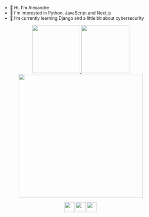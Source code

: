 - 👋 Hi, I'm Alexandre
- 👀 I'm interested in Python, JavaScript and Next.js
- 🌱 I’m currently learning Django and a little bit about cybersecurity


<!-- User Stats/ Commit Snake -->  
  <div align="center" >
    <a href="https://github.com/Zander404">
    <img height="155rem" src="https://github-readme-stats.vercel.app/api?username=Zander404&hide=contribs,prs&show_icons=true&layout=compact&theme=monokai&hide_border=true&count_private=true&include_all_commits=true"/>
    <img height="155rem" src="https://github-readme-stats.vercel.app/api/top-langs/?username=Zander404&layout=compact&langs_count=10&theme=monokai&hide_border=true"/>
    <img width=400  src=https://github.com/Zander404/Zander404/blob/output/github-contribution-grid-snake.svg/>
  </div>


<p align="center"> <a href="https://www.github.com/Zander404" target="_blank" rel="noreferrer"><img src="https://raw.githubusercontent.com/danielcranney/readme-generator/main/public/icons/socials/github.svg" width="32" height="32" /></a> <a href="http://www.instagram.com/xandy_tradicional" target="_blank" rel="noreferrer"><img src="https://raw.githubusercontent.com/danielcranney/readme-generator/main/public/icons/socials/instagram.svg" width="32" height="32" /></a> <a href="https://www.linkedin.com/in/alexandre-arthur-30" target="_blank" rel="noreferrer"><img src="https://raw.githubusercontent.com/danielcranney/readme-generator/main/public/icons/socials/linkedin.svg" width="32" height="32" /></a> 
